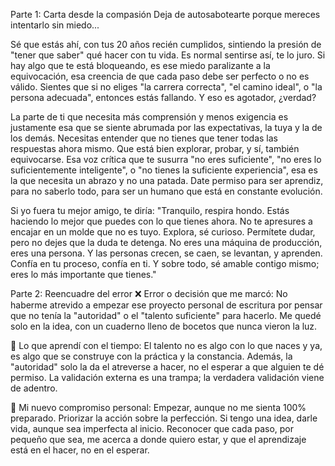 Parte 1: Carta desde la compasión
Deja de autosabotearte porque mereces intentarlo sin miedo...

Sé que estás ahí, con tus 20 años recién cumplidos, sintiendo la presión de "tener que saber" qué hacer con tu vida. Es normal sentirse así, te lo juro. Si hay algo que te está bloqueando, es ese miedo paralizante a la equivocación, esa creencia de que cada paso debe ser perfecto o no es válido. Sientes que si no eliges "la carrera correcta", "el camino ideal", o "la persona adecuada", entonces estás fallando. Y eso es agotador, ¿verdad?

La parte de ti que necesita más comprensión y menos exigencia es justamente esa que se siente abrumada por las expectativas, la tuya y la de los demás. Necesitas entender que no tienes que tener todas las respuestas ahora mismo. Que está bien explorar, probar, y sí, también equivocarse. Esa voz crítica que te susurra "no eres suficiente", "no eres lo suficientemente inteligente", o "no tienes la suficiente experiencia", esa es la que necesita un abrazo y no una patada. Date permiso para ser aprendiz, para no saberlo todo, para ser un humano que está en constante evolución.

Si yo fuera tu mejor amigo, te diría: "Tranquilo, respira hondo. Estás haciendo lo mejor que puedes con lo que tienes ahora. No te apresures a encajar en un molde que no es tuyo. Explora, sé curioso. Permítete dudar, pero no dejes que la duda te detenga. No eres una máquina de producción, eres una persona. Y las personas crecen, se caen, se levantan, y aprenden. Confía en tu proceso, confía en ti. Y sobre todo, sé amable contigo mismo; eres lo más importante que tienes."

Parte 2: Reencuadre del error
❌ Error o decisión que me marcó: No haberme atrevido a empezar ese proyecto personal de escritura por pensar que no tenía la "autoridad" o el "talento suficiente" para hacerlo. Me quedé solo en la idea, con un cuaderno lleno de bocetos que nunca vieron la luz.

🔄 Lo que aprendí con el tiempo: El talento no es algo con lo que naces y ya, es algo que se construye con la práctica y la constancia. Además, la "autoridad" solo la da el atreverse a hacer, no el esperar a que alguien te dé permiso. La validación externa es una trampa; la verdadera validación viene de adentro.

🌱 Mi nuevo compromiso personal: Empezar, aunque no me sienta 100% preparado. Priorizar la acción sobre la perfección. Si tengo una idea, darle vida, aunque sea imperfecta al inicio. Reconocer que cada paso, por pequeño que sea, me acerca a donde quiero estar, y que el aprendizaje está en el hacer, no en el esperar.

